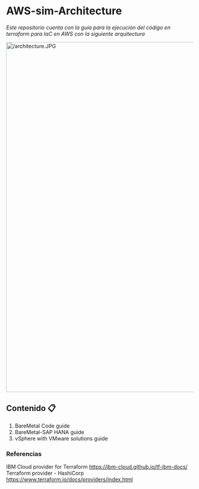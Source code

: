 # AWS-sim-Architecture

_Este repositorio cuenta con la guia para la ejecución del código en terraform para IaC en AWS con la siguiente arquitectura_

<img width="940" alt="/architecture.JPG">

## Contenido 📋

1. BareMetal Code guide
2. BareMetal-SAP HANA guide
3. vSphere with VMware solutions guide


### Referencias

IBM Cloud provider for Terraform 
https://ibm-cloud.github.io/tf-ibm-docs/
Terraform provider - HashiCorp
https://www.terraform.io/docs/providers/index.html
